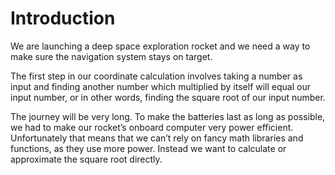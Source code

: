 # Introduction

We are launching a deep space exploration rocket and we need a way to make sure the navigation system stays on target.

The first step in our coordinate calculation involves taking a number as input and finding another number which multiplied by itself will equal our input number, or in other words, finding the square root of our input number.

The journey will be very long.
To make the batteries last as long as possible, we had to make our rocket’s onboard computer very power efficient.
Unfortunately that means that we can’t rely on fancy math libraries and functions, as they use more power.
Instead we want to calculate or approximate the square root directly.
